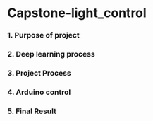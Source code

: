 # Capstone-light_control

### 1. Purpose of project
### 2. Deep learning process
### 3. Project Process
### 4. Arduino control
### 5. Final Result
